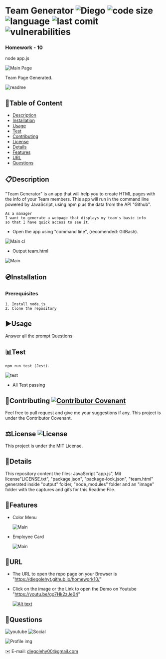 # Team Generator ![Diego](https://img.shields.io/badge/version-v1.0.0-yellow) ![code size](https://img.shields.io/github/languages/code-size/diegolehyt/homework10) ![language](https://img.shields.io/github/languages/top/diegolehyt/homework10) ![last comit](https://img.shields.io/github/last-commit/diegolehyt/homework10) ![vulnerabilities](https://img.shields.io/snyk/vulnerabilities/github/diegolehyt/homework10) 
### Homework - 10

 node app.js

![Main Page](images/11.gif)


 Team Page Generated.

![readme](images/2.gif)


## 📌Table of Content

* [Description](#description)
* [Installation](#installation)
* [Usage](#usage)
* [Test](#test)
* [Contributing](#contributing)
* [License](#license)
* [Details](#details)
* [Features](#features)
* [URL](#url)
* [Questions](#questions)

## 📋Description
"Team Generator" is an app that will help you to create HTML pages with the info of your Team members. This app will run in the command line powered by JavaScript, using npm plus the data from the API "Github".
```
As a manager
I want to generate a webpage that displays my team's basic info
so that I have quick access to see it.

```
- Open the app using "command line", (recomended: GitBash).

![Main cl](images/1.png)

- Output team.html

![Main](images/2.png)


## 💿Installation
  ### Prerequisites
    1. Install node.js  
    2. Clone the repository


## ▶️Usage
Answer all the prompt Questions 


## 📊Test
 ```
 npm run test (Jest).
 ```
![test](images/33.gif)

- All Test passing

## 🤝Contributing  [![Contributor Covenant](https://img.shields.io/badge/Contributor%20Covenant-v2.0%20adopted-ff69b4.svg)](code_of_conduct.md)
Feel free to pull request and give me your suggestions if any. This project is under the Contributor Covenant.
          
## ⚖️License  ![License](https://img.shields.io/github/license/diegolehyt/homework10)
This project is under the MIT License.

## 📑Details

This repository content the files: JavaScript "app.js", Mit license"LICENSE.txt", "package.json", "package-lock.json", "team.html" generated inside "output" folder, "node_modules" folder and an "image" folder with the captures and gifs for this Readme File.

## 📀Features

- Color Menu

  ![Main](images/3.png)

- Employee Card

  ![Main](images/4.gif)
 


## 🔗URL  

- The URL to open the repo page on your Browser is "https://diegolehyt.github.io/homework10/"
- Click on the image or the Link to open the Demo on Youtube "https://youtu.be/go7Hk2zJe04"

    [![Alt text](images/youtube6.png)](https://youtu.be/go7Hk2zJe04)

## 👤Questions  
![youtube](https://img.shields.io/badge/YouTube-red?style=flat&logo=youtube)  ![Social](https://img.shields.io/github/followers/diegolehyt?style=social) 

![Profile img](https://avatars1.githubusercontent.com/u/59458188?v=4)

✉️ E-mail: diegolehy00@gmail.com